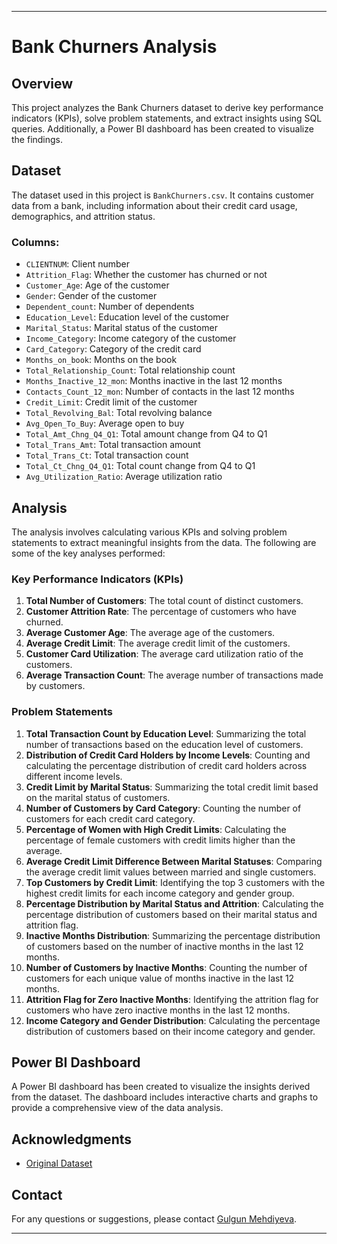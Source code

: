
---

# Bank Churners Analysis

## Overview
This project analyzes the Bank Churners dataset to derive key performance indicators (KPIs), solve problem statements, and extract insights using SQL queries. Additionally, a Power BI dashboard has been created to visualize the findings.

## Dataset
The dataset used in this project is `BankChurners.csv`. It contains customer data from a bank, including information about their credit card usage, demographics, and attrition status.

### Columns:
- `CLIENTNUM`: Client number
- `Attrition_Flag`: Whether the customer has churned or not
- `Customer_Age`: Age of the customer
- `Gender`: Gender of the customer
- `Dependent_count`: Number of dependents
- `Education_Level`: Education level of the customer
- `Marital_Status`: Marital status of the customer
- `Income_Category`: Income category of the customer
- `Card_Category`: Category of the credit card
- `Months_on_book`: Months on the book
- `Total_Relationship_Count`: Total relationship count
- `Months_Inactive_12_mon`: Months inactive in the last 12 months
- `Contacts_Count_12_mon`: Number of contacts in the last 12 months
- `Credit_Limit`: Credit limit of the customer
- `Total_Revolving_Bal`: Total revolving balance
- `Avg_Open_To_Buy`: Average open to buy
- `Total_Amt_Chng_Q4_Q1`: Total amount change from Q4 to Q1
- `Total_Trans_Amt`: Total transaction amount
- `Total_Trans_Ct`: Total transaction count
- `Total_Ct_Chng_Q4_Q1`: Total count change from Q4 to Q1
- `Avg_Utilization_Ratio`: Average utilization ratio

## Analysis
The analysis involves calculating various KPIs and solving problem statements to extract meaningful insights from the data. The following are some of the key analyses performed:

### Key Performance Indicators (KPIs)
1. **Total Number of Customers**: The total count of distinct customers.
2. **Customer Attrition Rate**: The percentage of customers who have churned.
3. **Average Customer Age**: The average age of the customers.
4. **Average Credit Limit**: The average credit limit of the customers.
5. **Customer Card Utilization**: The average card utilization ratio of the customers.
6. **Average Transaction Count**: The average number of transactions made by customers.

### Problem Statements
1. **Total Transaction Count by Education Level**: Summarizing the total number of transactions based on the education level of customers.
2. **Distribution of Credit Card Holders by Income Levels**: Counting and calculating the percentage distribution of credit card holders across different income levels.
3. **Credit Limit by Marital Status**: Summarizing the total credit limit based on the marital status of customers.
4. **Number of Customers by Card Category**: Counting the number of customers for each credit card category.
5. **Percentage of Women with High Credit Limits**: Calculating the percentage of female customers with credit limits higher than the average.
6. **Average Credit Limit Difference Between Marital Statuses**: Comparing the average credit limit values between married and single customers.
7. **Top Customers by Credit Limit**: Identifying the top 3 customers with the highest credit limits for each income category and gender group.
8. **Percentage Distribution by Marital Status and Attrition**: Calculating the percentage distribution of customers based on their marital status and attrition flag.
9. **Inactive Months Distribution**: Summarizing the percentage distribution of customers based on the number of inactive months in the last 12 months.
10. **Number of Customers by Inactive Months**: Counting the number of customers for each unique value of months inactive in the last 12 months.
11. **Attrition Flag for Zero Inactive Months**: Identifying the attrition flag for customers who have zero inactive months in the last 12 months.
12. **Income Category and Gender Distribution**: Calculating the percentage distribution of customers based on their income category and gender.


## Power BI Dashboard
A Power BI dashboard has been created to visualize the insights derived from the dataset. The dashboard includes interactive charts and graphs to provide a comprehensive view of the data analysis.


## Acknowledgments
- [Original Dataset](https://www.kaggle.com/sakshigoyal7/credit-card-customers)

## Contact

For any questions or suggestions, please contact [Gulgun Mehdiyeva](mailto:julie.mehdiyeva@gmail.com).


---


